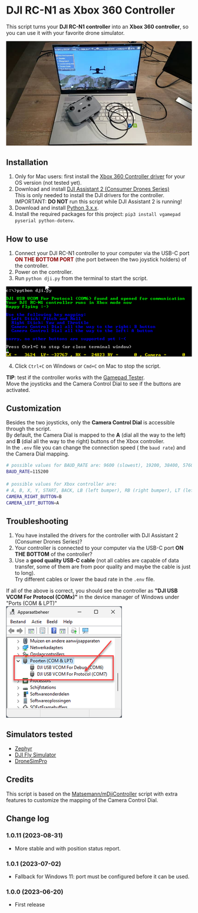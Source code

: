 # DJI RC-N1 as Xbox 360 Controller

This script turns your **DJI RC-N1 controller** into an **Xbox 360 controller**, so you can use it with your favorite drone simulator.

![DJI RC-N1 controller with Zaphyr simulator](assets/Zephyr_simulator.jpg)

## Installation

1. Only for Mac users: first install the [Xbox 360 Controller driver](https://www.google.com/search?q=xbox+360+controller+driver+mac&oq=xbox+360+controller+driver+mac+os) for your OS version (not tested yet).
2. Download and install [DJI Assistant 2 (Consumer Drones Series)](https://www.dji.com/be/downloads/softwares/dji-assistant-2-consumer-drones-series)  
This is only needed to install the DJI drivers for the controller.  
IMPORTANT: **DO NOT** run this script while DJI Assistant 2 is running!
2. Download and install [Python 3.x.x](https://www.python.org/downloads/).
3. Install the required packages for this project: `pip3 install vgamepad pyserial python-dotenv`.

## How to use

1. Connect your DJI RC-N1 controller to your computer via the USB-C port <b style="color: darkred">ON THE BOTTOM PORT</b> (the port between the two joystick holders) of the controller.
2. Power on the controller.
3. Run `python dji.py` from the terminal to start the script.  

![Working in Windows terminal](assets/working_in_windows_terminal.png)


4. Click `Ctrl+C` on Windows or `Cmd+C` on Mac to stop the script.

**TIP**: test if the controller works with the [Gamepad Tester](https://gamepad-tester.com/).  
Move the joysticks and the Camera Control Dial to see if the buttons are activated.

## Customization

Besides the two joysticks, only the **Camera Control Dial** is accessible through the script.  
By default, the Camera Dial is mapped to the **A** (dial all the way to the left) and **B** (dial all the way to the right) buttons of the Xbox controller.  
In the `.env` file you can change the connection speed ( the `baud rate`) and the Camera Dial mapping.

```bash
# possible values for BAUD_RATE are: 9600 (slowest), 19200, 38400, 57600, 115200 (fastest)
BAUD_RATE=115200

# possible values for Xbox controller are:
# A, B, X, Y, START, BACK, LB (left bumper), RB (right bumper), LT (left trigger), RT (right trigger)
CAMERA_RIGHT_BUTTON=B
CAMERA_LEFT_BUTTON=A
```

## Troubleshooting

1. You have installed the drivers for the controller with DJI Assistant 2 (Consumer Drones Series)?
2. Your controller is connected to your computer via the USB-C port **ON THE BOTTOM** of the controller?
3. Use a **good quality USB-C cable** (not all cables are capable of data transfer, some of them are from poor quality and maybe the cable is just to long).<br>
Try different cables or lower the baud rate in the `.env` file.

If all of the above is correct, you should see the controller as **"DJI USB VCOM For Protocol (COMx)"** in the device manager of Windows under "Ports (COM & LPT)"<br>
![DJI USB VCOM](assets/com_ports.png)

## Simulators tested

- [Zephyr](https://zephyr-sim.com/)
- [DJI Fly Simulator](https://www.dji.com/be/downloads/products/simulator)
- [DroneSimPro](https://www.dronesimpro.com/)

## Credits

This script is based on the [Matsemann/mDjiController](https://github.com/Matsemann/mDjiController) script with extra features to customize the mapping of the Camera Control Dial.

## Change log

### **1.0.11** (2023-08-31)
- More stable and with position status report.
  
### **1.0.1** (2023-07-02)
- Fallback for Windows 11: port must be configured before it can be used.

### **1.0.0** (2023-06-20)
- First release

